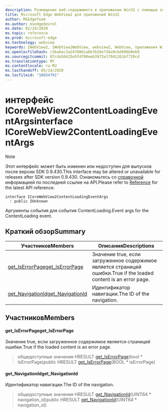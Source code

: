 ```yaml
---
description: Размещение веб-содержимого в приложении Win32 с помощью элемента управления Microsoft Edge WebView2
title: Microsoft Edge WebView2 для приложений Win32
author: MSEdgeTeam
ms.author: msedgedevrel
ms.date: 02/24/2020
ms.topic: reference
ms.prod: microsoft-edge
ms.technology: webview
keywords: IWebView2, IWebView2WebView, webview2, WebView, приложения Win32, Win32, EDGE, ICoreWebView2, ICoreWebView2Host, элемент управления "веб-браузер", HTML Edge
ms.openlocfilehash: c3ba6ac3a2478861abb7b26e726a9cbd606b0eb9
ms.sourcegitcommit: 07cda56425e5fdf90eeb3972e17041261bf720cd
ms.translationtype: MT
ms.contentlocale: ru-RU
ms.lasthandoff: 05/14/2020
ms.locfileid: "10654791"
---
```

# <span data-ttu-id="7e89c-104">интерфейс ICoreWebView2ContentLoadingEventArgs</span><span class="sxs-lookup"><span data-stu-id="7e89c-104">interface ICoreWebView2ContentLoadingEventArgs</span></span> 

> [!NOTE]
> <span data-ttu-id="7e89c-105">Этот интерфейс может быть изменен или недоступен для выпусков после версии SDK 0.9.430.</span><span class="sxs-lookup"><span data-stu-id="7e89c-105">This interface may be altered or unavailable for releases after SDK version 0.9.430.</span></span> <span data-ttu-id="7e89c-106">Ознакомьтесь со [справочной](../../../webview2-api-reference.md) информацией по последней ссылке на API.</span><span class="sxs-lookup"><span data-stu-id="7e89c-106">Please refer to [Reference](../../../webview2-api-reference.md) for the latest API reference.</span></span>

```
interface ICoreWebView2ContentLoadingEventArgs
  : public IUnknown
```

<span data-ttu-id="7e89c-107">Аргументы события для события ContentLoading.</span><span class="sxs-lookup"><span data-stu-id="7e89c-107">Event args for the ContentLoading event.</span></span>

## <span data-ttu-id="7e89c-108">Краткий обзор</span><span class="sxs-lookup"><span data-stu-id="7e89c-108">Summary</span></span>

 <span data-ttu-id="7e89c-109">Участников</span><span class="sxs-lookup"><span data-stu-id="7e89c-109">Members</span></span>                        | <span data-ttu-id="7e89c-110">Описания</span><span class="sxs-lookup"><span data-stu-id="7e89c-110">Descriptions</span></span>
--------------------------------|---------------------------------------------
[<span data-ttu-id="7e89c-111">get_IsErrorPage</span><span class="sxs-lookup"><span data-stu-id="7e89c-111">get_IsErrorPage</span></span>](#get_iserrorpage) | <span data-ttu-id="7e89c-112">Значение true, если загруженное содержимое является страницей ошибки.</span><span class="sxs-lookup"><span data-stu-id="7e89c-112">True if the loaded content is an error page.</span></span>
[<span data-ttu-id="7e89c-113">get_NavigationId</span><span class="sxs-lookup"><span data-stu-id="7e89c-113">get_NavigationId</span></span>](#get_navigationid) | <span data-ttu-id="7e89c-114">Идентификатор навигации.</span><span class="sxs-lookup"><span data-stu-id="7e89c-114">The ID of the navigation.</span></span>

## <span data-ttu-id="7e89c-115">Участников</span><span class="sxs-lookup"><span data-stu-id="7e89c-115">Members</span></span>

#### <span data-ttu-id="7e89c-116">get_IsErrorPage</span><span class="sxs-lookup"><span data-stu-id="7e89c-116">get_IsErrorPage</span></span> 

<span data-ttu-id="7e89c-117">Значение true, если загруженное содержимое является страницей ошибки.</span><span class="sxs-lookup"><span data-stu-id="7e89c-117">True if the loaded content is an error page.</span></span>

> <span data-ttu-id="7e89c-118">общедоступные значения HRESULT [get_IsErrorPage](#get_iserrorpage)(bool \* IsErrorPage)</span><span class="sxs-lookup"><span data-stu-id="7e89c-118">public HRESULT [get_IsErrorPage](#get_iserrorpage)(BOOL \* isErrorPage)</span></span>

#### <span data-ttu-id="7e89c-119">get_NavigationId</span><span class="sxs-lookup"><span data-stu-id="7e89c-119">get_NavigationId</span></span> 

<span data-ttu-id="7e89c-120">Идентификатор навигации.</span><span class="sxs-lookup"><span data-stu-id="7e89c-120">The ID of the navigation.</span></span>

> <span data-ttu-id="7e89c-121">общедоступные значения HRESULT [get_NavigationId](#get_navigationid)(UINT64 \* navigation_id)</span><span class="sxs-lookup"><span data-stu-id="7e89c-121">public HRESULT [get_NavigationId](#get_navigationid)(UINT64 \* navigation_id)</span></span>

